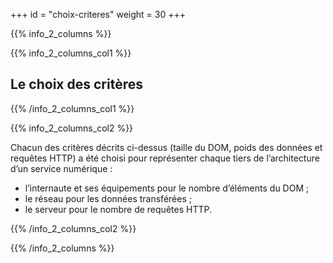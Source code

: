 +++
id = "choix-criteres"
weight = 30
+++

{{% info_2_columns %}}

{{% info_2_columns_col1 %}}

## Le choix des critères

{{% /info_2_columns_col1 %}}

{{% info_2_columns_col2 %}}

Chacun des critères décrits ci-dessus (taille du DOM, poids des données et requêtes HTTP) a été choisi pour représenter
chaque tiers de l’architecture d’un service numérique :

- l’internaute et ses équipements pour le nombre d’éléments du DOM ;
- le réseau pour les données transférées ;
- le serveur pour le nombre de requêtes HTTP.

{{% /info_2_columns_col2 %}}

{{% /info_2_columns %}}
